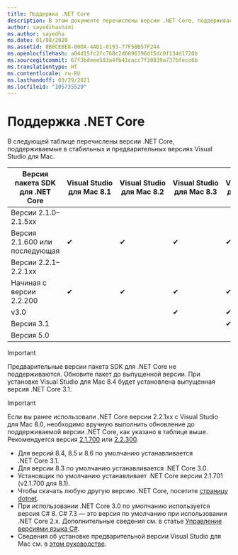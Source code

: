 ```yaml
---
title: Поддержка .NET Core
description: В этом документе перечислены версии .NET Core, поддерживаемые Visual Studio для Mac
author: sayedihashimi
ms.author: sayedha
ms.date: 01/08/2020
ms.assetid: 8B8CEBE8-00DA-4AD1-8193-77F58B57F244
ms.openlocfilehash: a04d15fc2fc768c2d6896396df5dc0f134d1720b
ms.sourcegitcommit: 67f3bdeee583a4fb41cacc7f38839a737bfecc6b
ms.translationtype: HT
ms.contentlocale: ru-RU
ms.lasthandoff: 03/29/2021
ms.locfileid: "105735529"
---
```

# <a name="net-core-support"></a>Поддержка .NET Core

В следующей таблице перечислены версии .NET Core, поддерживаемые в стабильных и предварительных версиях Visual Studio для Mac.

| Версия пакета SDK для .NET Core |Visual Studio для Mac 8.1 | Visual Studio для Mac 8.2 | Visual Studio для Mac 8.3 | Visual Studio для Mac 8.4 | Visual Studio для Mac 8.5 | Visual Studio для Mac 8.6 |
|---------|---------|---------|---------|---------|---------|---------|
|Версии 2.1.0–2.1.5xx | | | | | | |
|Версия 2.1.600 или последующая |✔︎|✔︎|✔︎|✔︎|✔︎|✔︎|
|Версии 2.2.1–2.2.1xx | | | | | | |
|Начиная с версии 2.2.200 |✔︎|✔︎|✔︎|✔︎|✔︎|✔︎|
|v3.0 | | |✔︎|✔︎|✔︎|✔︎|
|Версия 3.1 | | | |✔︎|✔︎|✔︎|
|Версия 5.0 | | | | | |✔︎|

> [!IMPORTANT]
> Предварительные версии пакета SDK для .NET Core не поддерживаются. Обновите пакет до выпущенной версии. При установке Visual Studio для Mac 8.4 будет установлена выпущенная версия .NET Core 3.1.

> [!IMPORTANT]
> Если вы ранее использовали .NET Core версии 2.2.1xx с Visual Studio для Mac 8.0, необходимо вручную выполнить обновление до поддерживаемой версии .NET Core, как указано в таблице выше. Рекомендуется версия [2.1.700](https://dotnet.microsoft.com/download/dotnet-core/2.1) или [2.2.300](https://dotnet.microsoft.com/download/dotnet-core/2.2).

* Для версий 8.4, 8.5 и 8.6 по умолчанию устанавливается .NET Core 3.1.
* Для версии 8.3 по умолчанию устанавливается .NET Core 3.0.
* Установщик по умолчанию устанавливает .NET Core версии 2.1.701 (v2.1.700 для 8.1).
* Чтобы скачать любую другую версию .NET Core, посетите [страницу dotnet](https://dotnet.microsoft.com/download/dotnet-core).
* При использовании .NET Core 3.0 по умолчанию используется версия C# 8. C# 7.3 — это версия по умолчанию при использовании .NET Core 2.x. Дополнительные сведения см. в статье [Управление версиями языка C#](/dotnet/csharp/language-reference/configure-language-version).
* Сведения об установке предварительной версии Visual Studio для Mac см. в [этом руководстве](./install-preview.md).
